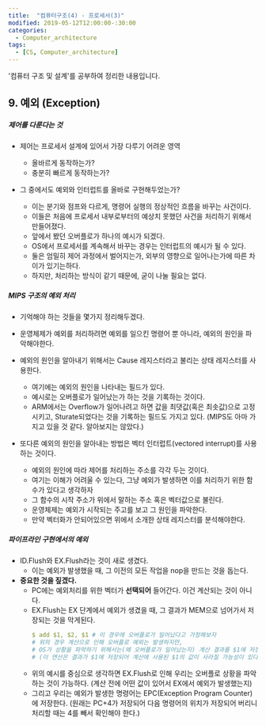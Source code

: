 ```yaml
---
title:  "컴퓨터구조(4) - 프로세서(3)"
modified: 2019-05-12T12:00:00-:30:00
categories:
  - Computer_architecture
tags:
  - [CS, Computer_architecture]
---
```


'컴퓨터 구조 및 설계'를 공부하여 정리한 내용입니다.

## 9. 예외 (Exception)

##### 제어를 다룬다는 것

-   제어는 프로세서 설계에 있어서 가장 다루기 어려운 영역

    -   올바르게 동작하는가?
    -   충분히 빠르게 동작하는가?

-   그 중에서도 예외와 인터럽트를 올바로 구현해두었는가?

    -   이는 분기와 점프와 다르게, 명령어 실행의 정상적인 흐름을 바꾸는 사건이다.
    -   이들은 처음에 프로세서 내부로부터의 예상치 못했던 사건을 처리하기 위해서 만들어졌다.
    -   앞에서 봤던 오버플로가 하나의 예시가 되겠다.
    -   OS에서 프로세서를 계속해서 바꾸는 경우는 인터럽트의 예시가 될 수 있다.
    -   둘은 엄밀히 제어 과정에서 벌어지는가, 외부의 영향으로 일어나는가에 따른 차이가 있기는하다.
    -   하지만, 처리하는 방식이 같기 때문에, 굳이 나눌 필요는 없다.

##### MIPS 구조의 예외 처리

-   기억해야 하는 것들을 몇가지 정리해두겠다.
-   운영체제가 예외를 처리하려면 예외를 일으킨 명령어 뿐 아니라, 예외의 원인을 파악해야한다.
-   예외의 원인을 알아내기 위해서는 Cause 레지스터라고 불리는 상태 레지스터를 사용한다.

    -   여기에는 예외의 원인을 나타내는 필드가 있다.
    -   예시로는 오버플로가 일어났는가 하는 것을 기록하는 것이다.
    -   ARM에서는 Overflow가 일어나려고 하면 값을 최댓값(혹은 최솟값)으로 고정시키고, Sturate되었다는 것을 기록하는 필드도 가지고 있다. (MIPS도 아마 가지고 있을 것 같다. 알아보지는 않았다.)

-   또다른 예외의 원인을 알아내는 방법은 벡터 인터럽트(vectored interrupt)를 사용하는 것이다.
    -   예외의 원인에 따라 제어를 처리하는 주소를 각각 두는 것이다.
    -   여기는 이해가 어려울 수 있는다, 그냥 예외가 발생하면 이를 처리하기 위한 함수가 있다고 생각하자
    -   그 함수의 시작 주소가 위에서 말하는 주소 혹은 벡터값으로 불린다.
    -   운영체제는 예외가 시작되는 주고를 보고 그 원인을 파악한다.
    -   만약 벡터화가 안되어있으면 위에서 소개한 상태 레지스터를 분석해야한다.

##### 파이프라인 구현에서의 예외

-   ID.Flush와 EX.Flush라는 것이 새로 생겼다.
    -   이는 예외가 발생했을 때, 그 이전의 모든 작업을 nop을 만드는 것을 돕는다.
-   **중요한 것을 짚겠다.**
    -   PC에는 예외처리를 위한 벡터가 **선택되어** 들어간다. 이건 계산되는 것이 아니다.
    -   EX.Flush는 EX 단계에서 예외가 생겼을 때, 그 결과가 MEM으로 넘어가서 저장되는 것을 막게된다.
        ```yml
        $ add $1, $2, $1 # 이 경우에 오버플로가 일어났다고 가정해보자
        # 위의 경우 계산으로 인해 오버플로 예외는 발생하지만,
        # OS가 상황을 파악하기 위해서는(왜 오버플로가 일어났는지) 계산 결과를 $1에 저장하지 않고 본래 $1과 $2의 값을 유지해야 한다.  
        # (이 연산은 결과가 $1에 저장되어 계산에 사용된 $1의 값이 사라질 가능성이 있다.)
        ```
    -   위의 예시를 중심으로 생각하면 EX.Flush로 인해 우리는 오버플로 상황을 파악하는 것이 가능하다. (계산 전에 어떤 값이 있어서 EX에서 예외가 발생했는지)
    - 그리고 우리는 예외가 발생한 명령어는 EPC(Exception Program Counter)에 저장한다. (원래는 PC+4가 저장되어 다음 명령어의 위치가 저장되어 버리니 처리할 때는 4를 빼서 확인해야 한다.)

